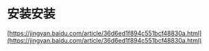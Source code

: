 # 安装安装
[https://jingyan.baidu.com/article/36d6ed1f894c551bcf48830a.html](https://jingyan.baidu.com/article/36d6ed1f894c551bcf48830a.html)<br>